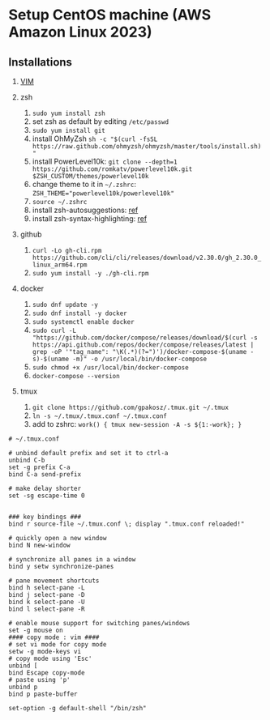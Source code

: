 # Setup CentOS machine (AWS Amazon Linux 2023)

## Installations
  1. [VIM](https://book.fib1123.com/vim/install.html)
  1. zsh
      1. `sudo yum install zsh`
      1. set zsh as default by editing `/etc/passwd`
      1. `sudo yum install git`
      1. install OhMyZsh `sh -c "$(curl -fsSL https://raw.github.com/ohmyzsh/ohmyzsh/master/tools/install.sh)"`
      1. install PowerLevel10k: `git clone --depth=1 https://github.com/romkatv/powerlevel10k.git $ZSH_CUSTOM/themes/powerlevel10k`
      1. change theme to it in `~/.zshrc`: `ZSH_THEME="powerlevel10k/powerlevel10k"`
      1. `source ~/.zshrc`
      1. install zsh-autosuggestions: [ref](https://github.com/zsh-users/zsh-autosuggestions/blob/master/INSTALL.md#oh-my-zsh)
      1. install zsh-syntax-highlighting: [ref](https://github.com/zsh-users/zsh-syntax-highlighting/blob/master/INSTALL.md#oh-my-zsh)

  1. github
      1. `curl -Lo gh-cli.rpm https://github.com/cli/cli/releases/download/v2.30.0/gh_2.30.0_linux_arm64.rpm`
      1. `sudo yum install -y ./gh-cli.rpm`

  1. docker
      1. `sudo dnf update -y`
      1. `sudo dnf install -y docker`
      1. `sudo systemctl enable docker`
      1. `sudo curl -L "https://github.com/docker/compose/releases/download/$(curl -s https://api.github.com/repos/docker/compose/releases/latest | grep -oP '"tag_name": "\K(.*)(?=")')/docker-compose-$(uname -s)-$(uname -m)" -o /usr/local/bin/docker-compose`
      1. `sudo chmod +x /usr/local/bin/docker-compose`
      1. `docker-compose --version`
    
  1. tmux
      1. `git clone https://github.com/gpakosz/.tmux.git ~/.tmux`
      1. `ln -s ~/.tmux/.tmux.conf ~/.tmux.conf`
      1. add to zshrc: `work() { tmux new-session -A -s ${1:-work}; }`
```
# ~/.tmux.conf

# unbind default prefix and set it to ctrl-a
unbind C-b
set -g prefix C-a
bind C-a send-prefix

# make delay shorter
set -sg escape-time 0


### key bindings ###
bind r source-file ~/.tmux.conf \; display ".tmux.conf reloaded!"

# quickly open a new window
bind N new-window

# synchronize all panes in a window
bind y setw synchronize-panes

# pane movement shortcuts
bind h select-pane -L
bind j select-pane -D
bind k select-pane -U
bind l select-pane -R

# enable mouse support for switching panes/windows
set -g mouse on
#### copy mode : vim ####
# set vi mode for copy mode
setw -g mode-keys vi
# copy mode using 'Esc'
unbind [
bind Escape copy-mode
# paste using 'p'
unbind p
bind p paste-buffer

set-option -g default-shell "/bin/zsh"
```
